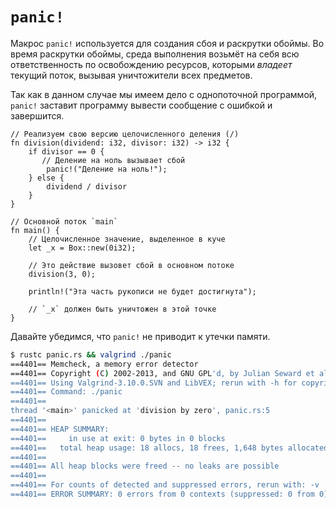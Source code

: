 # `panic!`

Макрос `panic!` используется для создания сбоя и раскрутки обоймы.
Во время раскрутки обоймы, среда выполнения возьмёт на себя всю ответственность по
освобождению ресурсов, которыми *владеет* текущий поток, вызывая уничтожители всех предметов.

Так как в данном случае мы имеем дело с однопоточной программой, `panic!` заставит
программу вывести сообщение с ошибкой и завершится.

```rust,editable,ignore,mdbook-runnable
// Реализуем свою версию целочисленного деления (/)
fn division(dividend: i32, divisor: i32) -> i32 {
    if divisor == 0 {
       // Деление на ноль вызывает сбой
        panic!("Деление на ноль!");
    } else {
        dividend / divisor
    }
}

// Основной поток `main`
fn main() {
    // Целочисленное значение, выделенное в куче
    let _x = Box::new(0i32);

    // Это действие вызовет сбой в основном потоке
    division(3, 0);

    println!("Эта часть рукописи не будет достигнута");

    // `_x` должен быть уничтожен в этой точке
}
```

Давайте убедимся, что `panic!` не приводит к утечки памяти.

```bash
$ rustc panic.rs && valgrind ./panic
==4401== Memcheck, a memory error detector
==4401== Copyright (C) 2002-2013, and GNU GPL'd, by Julian Seward et al.
==4401== Using Valgrind-3.10.0.SVN and LibVEX; rerun with -h for copyright info
==4401== Command: ./panic
==4401== 
thread '<main>' panicked at 'division by zero', panic.rs:5
==4401== 
==4401== HEAP SUMMARY:
==4401==     in use at exit: 0 bytes in 0 blocks
==4401==   total heap usage: 18 allocs, 18 frees, 1,648 bytes allocated
==4401== 
==4401== All heap blocks were freed -- no leaks are possible
==4401== 
==4401== For counts of detected and suppressed errors, rerun with: -v
==4401== ERROR SUMMARY: 0 errors from 0 contexts (suppressed: 0 from 0)
```
